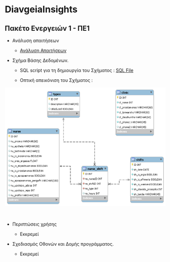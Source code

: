 DiavgeiaInsights
================

Πακέτο Ενεργειών 1 - ΠΕ1
------------------------

-   Ανάλυση απαιτήσεων

    -   [Ανάλυση
        Απαιτήσεων](<https://github.com/ellak-monades-aristeias/NursesShift/blob/master/PE\_1/NursesShift\_analysis.docx>)

-   Σχήμα Βάσης Δεδομένων.

    -   SQL script για τη δημιουργία του Σχήματος : [SQL
        File](<https://github.com/ellak-monades-aristeias/NursesShift/blob/master/PE\_1/nursesshift\_schema\_20151025\_01.sql>)

    -   Οπτική απεικόνιση του Σχήματος :

![](<https://github.com/ellak-monades-aristeias/NursesShift/blob/master/PE_1/nursesshift_schema_20151006_01.png>)

 

-   Περιπτώσεις χρήσης

    -   Εκκρεμεί

-   Σχεδιασμός Οθονών και Δομής προγράμματος.

    -   Εκκρεμεί
